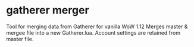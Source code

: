# gatherer merger
Tool for merging data from Gatherer for vanilla WoW 1.12
Merges master & mergee file into a new Gatherer.lua.
Account settings are retained from master file.
